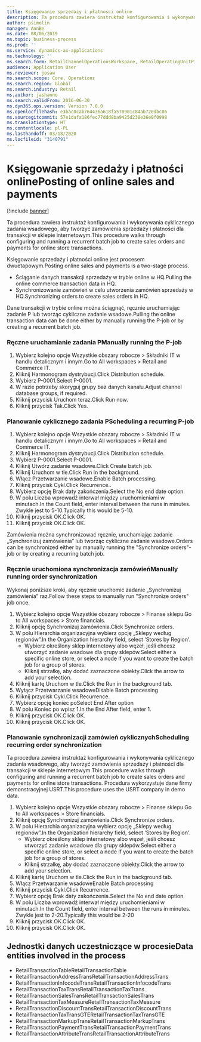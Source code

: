 ```yaml
---
title: Księgowanie sprzedaży i płatności online
description: Ta procedura zawiera instruktaż konfigurowania i wykonywania cyklicznego zadania wsadowego, aby tworzyć zamówienia sprzedaży i płatności dla transakcji w sklepie internetowym.
author: psimolin
manager: AnnBe
ms.date: 08/06/2019
ms.topic: business-process
ms.prod: ''
ms.service: dynamics-ax-applications
ms.technology: ''
ms.search.form: RetailChannelOperationsWorkspace, RetailOperatingUnitPicker, SysRecurrence
audience: Application User
ms.reviewer: josaw
ms.search.scope: Core, Operations
ms.search.region: Global
ms.search.industry: Retail
ms.author: jashanno
ms.search.validFrom: 2016-06-30
ms.dyn365.ops.version: Version 7.0.0
ms.openlocfilehash: e3bac0cab764436a618fa570901c84ab720dbc86
ms.sourcegitcommit: 57e1dafa186fec77ddd8ba9425d238e36e0f0998
ms.translationtype: HT
ms.contentlocale: pl-PL
ms.lasthandoff: 03/18/2020
ms.locfileid: "3140791"
---
```

# <a name="posting-of-online-sales-and-payments"></a><span data-ttu-id="1d725-103">Księgowanie sprzedaży i płatności online</span><span class="sxs-lookup"><span data-stu-id="1d725-103">Posting of online sales and payments</span></span>

[!include [banner](../includes/banner.md)]

<span data-ttu-id="1d725-104">Ta procedura zawiera instruktaż konfigurowania i wykonywania cyklicznego zadania wsadowego, aby tworzyć zamówienia sprzedaży i płatności dla transakcji w sklepie internetowym.</span><span class="sxs-lookup"><span data-stu-id="1d725-104">This procedure walks through configuring and running a recurrent batch job to create sales orders and payments for online store transactions.</span></span>

<span data-ttu-id="1d725-105">Księgowanie sprzedaży i płatności online jest procesem dwuetapowym.</span><span class="sxs-lookup"><span data-stu-id="1d725-105">Posting online sales and payments is a two-stage process.</span></span>

- <span data-ttu-id="1d725-106">Ściąganie danych transakcji sprzedaży w trybie online w HQ.</span><span class="sxs-lookup"><span data-stu-id="1d725-106">Pulling the online commerce transaction data in HQ.</span></span>
- <span data-ttu-id="1d725-107">Synchronizowanie zamówień w celu utworzenia zamówień sprzedaży w HQ.</span><span class="sxs-lookup"><span data-stu-id="1d725-107">Synchronizing orders to create sales orders in HQ.</span></span>

<span data-ttu-id="1d725-108">Dane transakcji w trybie online można ściągnąć, ręcznie uruchamiając zadanie P lub tworząc cykliczne zadanie wsadowe.</span><span class="sxs-lookup"><span data-stu-id="1d725-108">Pulling the online transaction data can be done either by manually running the P-job or by creating a recurrent batch job.</span></span>

### <a name="manually-running-the-p-job"></a><span data-ttu-id="1d725-109">Ręczne uruchamianie zadania P</span><span class="sxs-lookup"><span data-stu-id="1d725-109">Manually running the P-job</span></span>

1. <span data-ttu-id="1d725-110">Wybierz kolejno opcje Wszystkie obszary robocze > Składniki IT w handlu detalicznym i innym.</span><span class="sxs-lookup"><span data-stu-id="1d725-110">Go to All workspaces > Retail and Commerce IT.</span></span>
2. <span data-ttu-id="1d725-111">Kliknij Harmonogram dystrybucji.</span><span class="sxs-lookup"><span data-stu-id="1d725-111">Click Distribution schedule.</span></span>
3. <span data-ttu-id="1d725-112">Wybierz P-0001.</span><span class="sxs-lookup"><span data-stu-id="1d725-112">Select P-0001.</span></span>
4. <span data-ttu-id="1d725-113">W razie potrzeby skoryguj grupy baz danych kanału.</span><span class="sxs-lookup"><span data-stu-id="1d725-113">Adjust channel database groups, if required.</span></span>
5. <span data-ttu-id="1d725-114">Kliknij przycisk Uruchom teraz.</span><span class="sxs-lookup"><span data-stu-id="1d725-114">Click Run now.</span></span>
6. <span data-ttu-id="1d725-115">Kliknij przycisk Tak.</span><span class="sxs-lookup"><span data-stu-id="1d725-115">Click Yes.</span></span>

### <a name="scheduling-a-recurring-p-job"></a><span data-ttu-id="1d725-116">Planowanie cyklicznego zadania P</span><span class="sxs-lookup"><span data-stu-id="1d725-116">Scheduling a recurring P-job</span></span>

1. <span data-ttu-id="1d725-117">Wybierz kolejno opcje Wszystkie obszary robocze > Składniki IT w handlu detalicznym i innym.</span><span class="sxs-lookup"><span data-stu-id="1d725-117">Go to All workspaces > Retail and Commerce IT.</span></span>
2. <span data-ttu-id="1d725-118">Kliknij Harmonogram dystrybucji.</span><span class="sxs-lookup"><span data-stu-id="1d725-118">Click Distribution schedule.</span></span>
3. <span data-ttu-id="1d725-119">Wybierz P-0001.</span><span class="sxs-lookup"><span data-stu-id="1d725-119">Select P-0001.</span></span>
4. <span data-ttu-id="1d725-120">Kliknij Utwórz zadanie wsadowe.</span><span class="sxs-lookup"><span data-stu-id="1d725-120">Click Create batch job.</span></span>
5. <span data-ttu-id="1d725-121">Kliknij Uruchom w tle.</span><span class="sxs-lookup"><span data-stu-id="1d725-121">Click Run in the background.</span></span>
5. <span data-ttu-id="1d725-122">Włącz Przetwarzanie wsadowe.</span><span class="sxs-lookup"><span data-stu-id="1d725-122">Enable Batch processing.</span></span>
6. <span data-ttu-id="1d725-123">Kliknij przycisk Cykl.</span><span class="sxs-lookup"><span data-stu-id="1d725-123">Click Recurrence..</span></span>
7. <span data-ttu-id="1d725-124">Wybierz opcję Brak daty zakończenia.</span><span class="sxs-lookup"><span data-stu-id="1d725-124">Select the No end date option.</span></span>
8. <span data-ttu-id="1d725-125">W polu Liczba wprowadź interwał między uruchomieniami w minutach.</span><span class="sxs-lookup"><span data-stu-id="1d725-125">In the Count field, enter interval between the runs in minutes.</span></span> <span data-ttu-id="1d725-126">Zwykle jest to 5-10.</span><span class="sxs-lookup"><span data-stu-id="1d725-126">Typically this would be 5-10.</span></span>
9. <span data-ttu-id="1d725-127">Kliknij przycisk OK.</span><span class="sxs-lookup"><span data-stu-id="1d725-127">Click OK.</span></span>
10. <span data-ttu-id="1d725-128">Kliknij przycisk OK.</span><span class="sxs-lookup"><span data-stu-id="1d725-128">Click OK.</span></span>

<span data-ttu-id="1d725-129">Zamówienia można synchronizować ręcznie, uruchamiając zadanie „Synchronizuj zamówienia” lub tworząc cykliczne zadanie wsadowe.</span><span class="sxs-lookup"><span data-stu-id="1d725-129">Orders can be synchronized either by manually running the "Synchronize orders"-job or by creating a recurring batch job.</span></span>

### <a name="manually-running-order-synchronization"></a><span data-ttu-id="1d725-130">Ręcznie uruchomiona synchronizacja zamówień</span><span class="sxs-lookup"><span data-stu-id="1d725-130">Manually running order synchronization</span></span> 

<span data-ttu-id="1d725-131">Wykonaj poniższe kroki, aby ręcznie uruchomić zadanie „Synchronizuj zamówienia” raz.</span><span class="sxs-lookup"><span data-stu-id="1d725-131">Follow these steps to manually run "Synchronize orders" job once.</span></span>

1. <span data-ttu-id="1d725-132">Wybierz kolejno opcje Wszystkie obszary robocze > Finanse sklepu.</span><span class="sxs-lookup"><span data-stu-id="1d725-132">Go to All workspaces > Store financials.</span></span>
2. <span data-ttu-id="1d725-133">Kliknij opcję Synchronizuj zamówienia.</span><span class="sxs-lookup"><span data-stu-id="1d725-133">Click Synchronize orders.</span></span>
3. <span data-ttu-id="1d725-134">W polu Hierarchia organizacyjna wybierz opcję „Sklepy według regionów”.</span><span class="sxs-lookup"><span data-stu-id="1d725-134">In the Organization hierarchy field, select 'Stores by Region'.</span></span>
    * <span data-ttu-id="1d725-135">Wybierz określony sklep internetowy albo węzeł, jeśli chcesz utworzyć zadanie wsadowe dla grupy sklepów.</span><span class="sxs-lookup"><span data-stu-id="1d725-135">Select either a specific online store, or select a node if you want to create the batch job for a group of stores.</span></span>  
    * <span data-ttu-id="1d725-136">Kliknij strzałkę, aby dodać zaznaczone obiekty.</span><span class="sxs-lookup"><span data-stu-id="1d725-136">Click the arrow to add your selection.</span></span>  
4. <span data-ttu-id="1d725-137">Kliknij kartę Uruchom w tle.</span><span class="sxs-lookup"><span data-stu-id="1d725-137">Click the Run in the background tab.</span></span>
5. <span data-ttu-id="1d725-138">Wyłącz Przetwarzanie wsadowe</span><span class="sxs-lookup"><span data-stu-id="1d725-138">Disable Batch processing</span></span>
6. <span data-ttu-id="1d725-139">Kliknij przycisk Cykl.</span><span class="sxs-lookup"><span data-stu-id="1d725-139">Click Recurrence.</span></span>
7. <span data-ttu-id="1d725-140">Wybierz opcję koniec po</span><span class="sxs-lookup"><span data-stu-id="1d725-140">Select End After option</span></span>
8. <span data-ttu-id="1d725-141">W polu Koniec po wpisz 1.</span><span class="sxs-lookup"><span data-stu-id="1d725-141">In the End After field, enter 1.</span></span>
9. <span data-ttu-id="1d725-142">Kliknij przycisk OK.</span><span class="sxs-lookup"><span data-stu-id="1d725-142">Click OK.</span></span>
10. <span data-ttu-id="1d725-143">Kliknij przycisk OK.</span><span class="sxs-lookup"><span data-stu-id="1d725-143">Click OK.</span></span>

### <a name="scheduling-recurring-order-synchronization"></a><span data-ttu-id="1d725-144">Planowanie synchronizacji zamówień cyklicznych</span><span class="sxs-lookup"><span data-stu-id="1d725-144">Scheduling recurring order synchronization</span></span>

<span data-ttu-id="1d725-145">Ta procedura zawiera instruktaż konfigurowania i wykonywania cyklicznego zadania wsadowego, aby tworzyć zamówienia sprzedaży i płatności dla transakcji w sklepie internetowym.</span><span class="sxs-lookup"><span data-stu-id="1d725-145">This procedure walks through configuring and running a recurrent batch job to create sales orders and payments for online store transactions.</span></span> <span data-ttu-id="1d725-146">Procedura wykorzystuje dane firmy demonstracyjnej USRT.</span><span class="sxs-lookup"><span data-stu-id="1d725-146">This procedure uses the USRT company in demo data.</span></span>

1. <span data-ttu-id="1d725-147">Wybierz kolejno opcje Wszystkie obszary robocze > Finanse sklepu.</span><span class="sxs-lookup"><span data-stu-id="1d725-147">Go to All workspaces > Store financials.</span></span>
2. <span data-ttu-id="1d725-148">Kliknij opcję Synchronizuj zamówienia.</span><span class="sxs-lookup"><span data-stu-id="1d725-148">Click Synchronize orders.</span></span>
3. <span data-ttu-id="1d725-149">W polu Hierarchia organizacyjna wybierz opcję „Sklepy według regionów”.</span><span class="sxs-lookup"><span data-stu-id="1d725-149">In the Organization hierarchy field, select 'Stores by Region'.</span></span>
    * <span data-ttu-id="1d725-150">Wybierz określony sklep internetowy albo węzeł, jeśli chcesz utworzyć zadanie wsadowe dla grupy sklepów.</span><span class="sxs-lookup"><span data-stu-id="1d725-150">Select either a specific online store, or select a node if you want to create the batch job for a group of stores.</span></span>  
    * <span data-ttu-id="1d725-151">Kliknij strzałkę, aby dodać zaznaczone obiekty.</span><span class="sxs-lookup"><span data-stu-id="1d725-151">Click the arrow to add your selection.</span></span>  
4. <span data-ttu-id="1d725-152">Kliknij kartę Uruchom w tle.</span><span class="sxs-lookup"><span data-stu-id="1d725-152">Click the Run in the background tab.</span></span>
5. <span data-ttu-id="1d725-153">Włącz Przetwarzanie wsadowe</span><span class="sxs-lookup"><span data-stu-id="1d725-153">Enable Batch processing</span></span>
6. <span data-ttu-id="1d725-154">Kliknij przycisk Cykl.</span><span class="sxs-lookup"><span data-stu-id="1d725-154">Click Recurrence.</span></span>
7. <span data-ttu-id="1d725-155">Wybierz opcję Brak daty zakończenia.</span><span class="sxs-lookup"><span data-stu-id="1d725-155">Select the No end date option.</span></span>
8. <span data-ttu-id="1d725-156">W polu Liczba wprowadź interwał między uruchomieniami w minutach.</span><span class="sxs-lookup"><span data-stu-id="1d725-156">In the Count field, enter interval between the runs in minutes.</span></span> <span data-ttu-id="1d725-157">Zwykle jest to 2-20.</span><span class="sxs-lookup"><span data-stu-id="1d725-157">Typically this would be 2-20</span></span>
9. <span data-ttu-id="1d725-158">Kliknij przycisk OK.</span><span class="sxs-lookup"><span data-stu-id="1d725-158">Click OK.</span></span>
10. <span data-ttu-id="1d725-159">Kliknij przycisk OK.</span><span class="sxs-lookup"><span data-stu-id="1d725-159">Click OK.</span></span>

## <a name="data-entities-involved-in-the-process"></a><span data-ttu-id="1d725-160">Jednostki danych uczestniczące w procesie</span><span class="sxs-lookup"><span data-stu-id="1d725-160">Data entities involved in the process</span></span>

- <span data-ttu-id="1d725-161">RetailTransactionTable</span><span class="sxs-lookup"><span data-stu-id="1d725-161">RetailTransactionTable</span></span>
- <span data-ttu-id="1d725-162">RetailTransactionAddressTrans</span><span class="sxs-lookup"><span data-stu-id="1d725-162">RetailTransactionAddressTrans</span></span>
- <span data-ttu-id="1d725-163">RetailTransactionInfocodeTrans</span><span class="sxs-lookup"><span data-stu-id="1d725-163">RetailTransactionInfocodeTrans</span></span>
- <span data-ttu-id="1d725-164">RetailTransactionTaxTrans</span><span class="sxs-lookup"><span data-stu-id="1d725-164">RetailTransactionTaxTrans</span></span>
- <span data-ttu-id="1d725-165">RetailTransactionSalesTrans</span><span class="sxs-lookup"><span data-stu-id="1d725-165">RetailTransactionSalesTrans</span></span>
- <span data-ttu-id="1d725-166">RetailTransactionTaxMeasure</span><span class="sxs-lookup"><span data-stu-id="1d725-166">RetailTransactionTaxMeasure</span></span>
- <span data-ttu-id="1d725-167">RetailTransactionDiscountTrans</span><span class="sxs-lookup"><span data-stu-id="1d725-167">RetailTransactionDiscountTrans</span></span>
- <span data-ttu-id="1d725-168">RetailTransactionTaxTransGTE</span><span class="sxs-lookup"><span data-stu-id="1d725-168">RetailTransactionTaxTransGTE</span></span>
- <span data-ttu-id="1d725-169">RetailTransactionMarkupTrans</span><span class="sxs-lookup"><span data-stu-id="1d725-169">RetailTransactionMarkupTrans</span></span>
- <span data-ttu-id="1d725-170">RetailTransactionPaymentTrans</span><span class="sxs-lookup"><span data-stu-id="1d725-170">RetailTransactionPaymentTrans</span></span>
- <span data-ttu-id="1d725-171">RetailTransactionAttributeTrans</span><span class="sxs-lookup"><span data-stu-id="1d725-171">RetailTransactionAttributeTrans</span></span>
